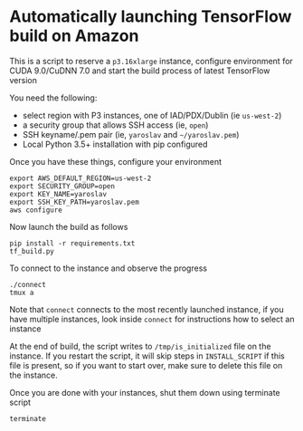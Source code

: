 # Automatically launching TensorFlow build on Amazon

This is a script to reserve a `p3.16xlarge` instance, configure environment for CUDA 9.0/CuDNN 7.0 and start the build process of latest TensorFlow version

You need the following:

- select region with P3 instances, one of IAD/PDX/Dublin (ie `us-west-2`)
- a security group that allows SSH access (ie, `open`)
- SSH keyname/.pem pair (ie, `yaroslav` and `~/yaroslav.pem`)
- Local Python 3.5+ installation with pip configured

Once you have these things, configure your environment

```
export AWS_DEFAULT_REGION=us-west-2
export SECURITY_GROUP=open
export KEY_NAME=yaroslav
export SSH_KEY_PATH=yaroslav.pem
aws configure
```

Now launch the build as follows

```
pip install -r requirements.txt
tf_build.py
```

To connect to the instance and observe the progress

```
./connect
tmux a
```

Note that `connect` connects to the most recently launched instance, if you have multiple instances, look inside `connect` for instructions how to select an instance

At the end of build, the script writes to `/tmp/is_initialized` file on the instance. If you restart the script, it will skip steps in `INSTALL_SCRIPT` if this file is present, so if you want to start over, make sure to delete this file on the instance.

Once you are done with your instances, shut them down using terminate script

```
terminate
```
